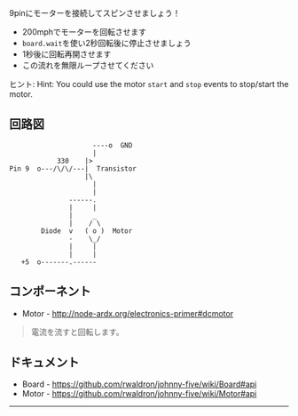 9pinにモーターを接続してスピンさせましょう！

* 200mphでモーターを回転させます
* `board.wait`を使い2秒回転後に停止させましょう
* 1秒後に回転再開させます
* この流れを無限ループさせてください

ヒント:
Hint: You could use the motor `start` and `stop` events to stop/start the motor.

## 回路図

```
                     ----o  GND
                     |
            330    |>
Pin 9  o---/\/\/---|  Transistor
                   |\
                     |
                     |
               ------.
               |     |
               |     _
               |    / \
        Diode  v   ( o )  Motor
               -    \_/
               |     |
               |     |
   +5  o-------.------
```

## コンポーネント

- Motor - http://node-ardx.org/electronics-primer#dcmotor

> 電流を流すと回転します。

## ドキュメント

- Board - https://github.com/rwaldron/johnny-five/wiki/Board#api
- Motor - https://github.com/rwaldron/johnny-five/wiki/Motor#api

---
